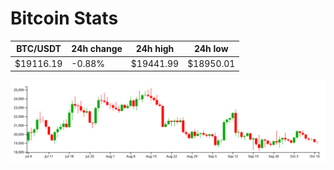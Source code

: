 # Bitcoin Stats

BTC/USDT|24h change|24h high|24h low|
|---|---|---|---|
|$19116.19|-0.88%|$19441.99|$18950.01|

<img src="./chart.svg">
